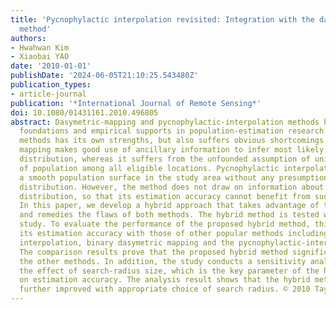 ```yaml
---
title: 'Pycnophylactic interpolation revisited: Integration with the dasymetric-mapping
  method'
authors:
- Hwahwan Kim
- Xiaobai YAO
date: '2010-01-01'
publishDate: '2024-06-05T21:10:25.543480Z'
publication_types:
- article-journal
publication: '*International Journal of Remote Sensing*'
doi: 10.1080/01431161.2010.496805
abstract: Dasymetric-mapping and pycnophylactic-interpolation methods have solid theoretical
  foundations and empirical supports in population-estimation research. Each of the
  methods has its own strengths, but also suffers obvious shortcomings. Dasymetric
  mapping makes good use of ancillary information to infer most likely population
  distribution, whereas it suffers from the unfounded assumption of uniform distribution
  of population among all eligible locations. Pycnophylactic interpolation warrants
  a smooth population surface in the study area without any presumption of uniform
  distribution. However, the method does not draw on information about real population
  distribution, so that its estimation accuracy cannot benefit from such useful information.
  In this paper, we develop a hybrid approach that takes advantage of the strengths
  and remedies the flaws of both methods. The hybrid method is tested with a case
  study. To evaluate the performance of the proposed hybrid method, this study compares
  its estimation accuracy with those of other popular methods including areal-weighting
  interpolation, binary dasymetric mapping and the pycnophylactic-interpolation method.
  The comparison results prove that the proposed hybrid method significantly outperforms
  the other methods. In addition, the study conducts a sensitivity analysis to examine
  the effect of search-radius size, which is the key parameter of the hybrid method,
  on estimation accuracy. The analysis result shows that the hybrid method can be
  further improved with appropriate choice of search radius. © 2010 Taylor & Francis.
---
```

